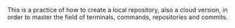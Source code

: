 This is a practice of how to create a local repository, also a cloud version, in order to master the field of terminals, commands, repositories and commits.
